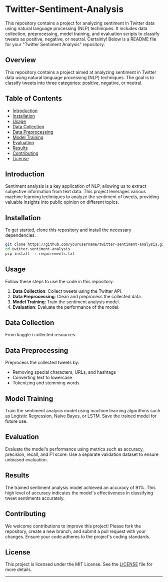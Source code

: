 # Twitter-Sentiment-Analysis
This repository contains a project for analyzing sentiment in Twitter data using natural language processing (NLP) techniques. It includes data collection, preprocessing, model training, and evaluation scripts to classify tweets as positive, negative, or neutral.
Certainly! Below is a README file for your "Twitter Sentiment Analysis" repository.

## Overview

This repository contains a project aimed at analyzing sentiment in Twitter data using natural language processing (NLP) techniques. The goal is to classify tweets into three categories: positive, negative, or neutral.

## Table of Contents

- [Introduction](#introduction)
- [Installation](#installation)
- [Usage](#usage)
- [Data Collection](#data-collection)
- [Data Preprocessing](#data-preprocessing)
- [Model Training](#model-training)
- [Evaluation](#evaluation)
- [Results](#results)
- [Contributing](#contributing)
- [License](#license)

## Introduction

Sentiment analysis is a key application of NLP, allowing us to extract subjective information from text data. This project leverages various machine learning techniques to analyze the sentiment of tweets, providing valuable insights into public opinion on different topics.

## Installation

To get started, clone this repository and install the necessary dependencies.

```bash
git clone https://github.com/yourusername/twitter-sentiment-analysis.git
cd twitter-sentiment-analysis
pip install -r requirements.txt
```

## Usage

Follow these steps to use the code in this repository:

1. **Data Collection**: Collect tweets using the Twitter API.
2. **Data Preprocessing**: Clean and preprocess the collected data.
3. **Model Training**: Train the sentiment analysis model.
4. **Evaluation**: Evaluate the performance of the model.

## Data Collection

From kaggle i collected resources 

## Data Preprocessing

Preprocess the collected tweets by:
- Removing special characters, URLs, and hashtags
- Converting text to lowercase
- Tokenizing and stemming words

## Model Training

Train the sentiment analysis model using machine learning algorithms such as Logistic Regression, Naive Bayes, or LSTM. Save the trained model for future use.

## Evaluation

Evaluate the model's performance using metrics such as accuracy, precision, recall, and F1 score. Use a separate validation dataset to ensure unbiased evaluation.

## Results

The trained sentiment analysis model achieved an accuracy of 91%. This high level of accuracy indicates the model's effectiveness in classifying tweet sentiments accurately.

## Contributing

We welcome contributions to improve this project! Please fork the repository, create a new branch, and submit a pull request with your changes. Ensure your code adheres to the project's coding standards.

## License

This project is licensed under the MIT License. See the [LICENSE](LICENSE) file for more details.

---

